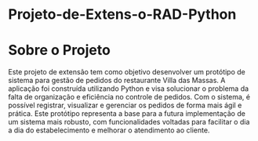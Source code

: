 # Projeto-de-Extens-o-RAD-Python

# Sobre o Projeto

Este projeto de extensão tem como objetivo desenvolver um protótipo de sistema para gestão de pedidos do restaurante Villa das Massas. A aplicação foi construída utilizando Python e visa solucionar o problema da falta de organização e eficiência no controle de pedidos. Com o sistema, é possível registrar, visualizar e gerenciar os pedidos de forma mais ágil e prática. Este protótipo representa a base para a futura implementação de um sistema mais robusto, com funcionalidades voltadas para facilitar o dia a dia do estabelecimento e melhorar o atendimento ao cliente.
